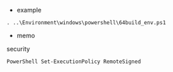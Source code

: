 
- example

```
. ..\Environment\windows\powershell\64build_env.ps1
```

- memo

security

```
PowerShell Set-ExecutionPolicy RemoteSigned
```